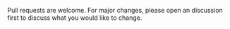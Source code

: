 Pull requests are welcome. For major changes, please open an discussion first to discuss what you would like to change.
